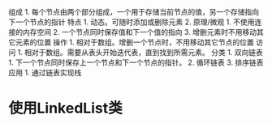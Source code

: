 组成
	1. 每个节点由两个部分组成，一个用于存储当前节点的值，另一个存储指向下一个节点的指针
特点
	1. 动态。可随时添加或删除元素
	2. 原理/微观
		1. 不使用连接的内存空间
		2. 一个节点同时保存值和下一个值的指向
		3. 增删元素时不用移动其它元素的位置
操作
	1. 相对于数组。增删一个节点时，不用移动其它节点的位置
访问
	1. 相对于数组。需要从表头开始迭代表，直到找到所需元素。
分类
	1. 双向链表
		1. 下一个节点同时保存上一个节点和下一个节点的指针。
	2. 循环链表
	3. 排序链表
应用
	1. 通过链表实现栈

# 使用LinkedList类